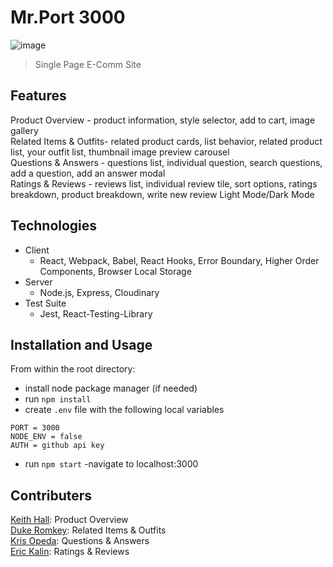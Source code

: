 # Mr.Port 3000

![image](https://drive.google.com/uc?export=view&id=1lHmJZWG2BQueIN5PN7CyUz9WJKmvVO1t)

  > Single Page E-Comm Site

## Features
Product Overview - product information, style selector, add to cart, image gallery<br>
Related Items & Outfits- related product cards, list behavior, related product list, your outfit list, thumbnail image preview carousel<br>
Questions & Answers  - questions list, individual question, search questions, add a question, add an answer modal<br>
Ratings & Reviews - reviews list, individual review tile, sort options, ratings breakdown, product breakdown, write new review
Light Mode/Dark Mode

## Technologies

- Client
  - React, Webpack, Babel, React Hooks, Error Boundary, Higher Order Components, Browser Local Storage
- Server
  - Node.js, Express, Cloudinary
- Test Suite
  - Jest, React-Testing-Library

## Installation and Usage

From within the root directory:
- install node package manager (if needed)
- run `npm install`
- create `.env` file with the following local variables

```
PORT = 3000
NODE_ENV = false
AUTH = github api key
```
- run `npm start`
-navigate to localhost:3000

## Contributers
[Keith Hall](https://github.com/jkeithhall): Product Overview<br>
[Duke Romkey](https://github.com/dukeromkey): Related Items & Outfits<br>
[Kris Opeda](https://github.com/kopeda): Questions & Answers<br>
[Eric Kalin](https://github.com/ekalin12): Ratings & Reviews<br>
